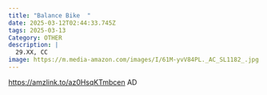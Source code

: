 ```yaml
---
title: "Balance Bike  "
date: 2025-03-12T02:44:33.745Z
tags: 2025-03-13
Category: OTHER
description: |
  29.XX, CC
image: https://m.media-amazon.com/images/I/61M-yvV84PL._AC_SL1182_.jpg
---
```

https://amzlink.to/az0HsqKTmbcen   AD